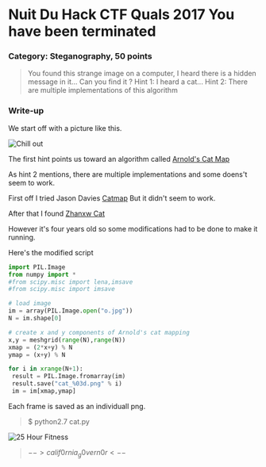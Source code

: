 # Nuit Du Hack CTF Quals 2017 You have been terminated
### Category: Steganography, 50 points

> You found this strange image on a computer, I heard there is a hidden message in it... Can you find it ?
> Hint 1: I heard a cat... Hint 2: There are multiple implementations of this algorithm

### Write-up

We start off with a picture like this.




![Chill out](http://i.imgur.com/s4gzIhh.jpg)

The first hint points us toward an algorithm called [Arnold's Cat Map](https://en.wikipedia.org/wiki/Arnold%27s_cat_map)

As hint 2 mentions, there are multiple implementations and some doens't seem to work.

First off I tried Jason Davies [Catmap](https://www.jasondavies.com/catmap/)
But it didn't seem to work. 

After that I found [Zhanxw Cat](https://github.com/zhanxw/cat)

However it's four years old so some modifications had to be done to make it running.


Here's the modified script

```python
import PIL.Image
from numpy import *
#from scipy.misc import lena,imsave
#from scipy.misc import imsave

# load image
im = array(PIL.Image.open("o.jpg"))
N = im.shape[0]

# create x and y components of Arnold's cat mapping
x,y = meshgrid(range(N),range(N))
xmap = (2*x+y) % N
ymap = (x+y) % N

for i in xrange(N+1):
 result = PIL.Image.fromarray(im)
 result.save("cat_%03d.png" % i)
 im = im[xmap,ymap]
```
Each frame is saved as an individuall png.

> $ python2.7 cat.py

![25 Hour Fitness](http://i.imgur.com/v3wyAdQ.gif)

> $-->calif0rnia_g0vern0r<--$
